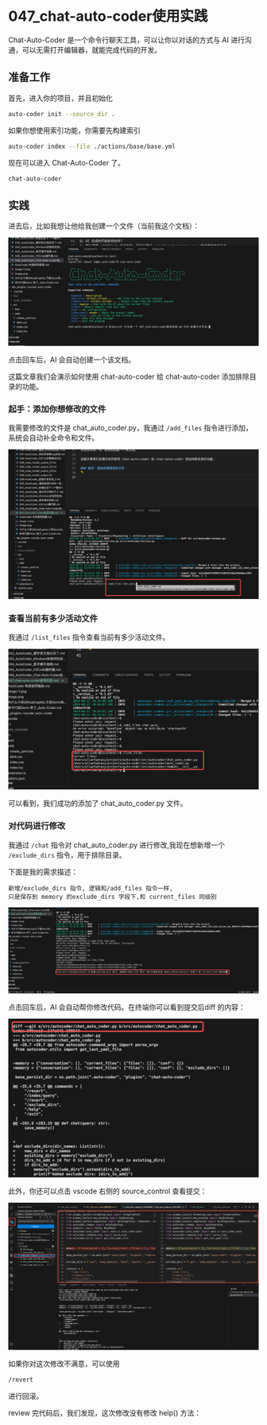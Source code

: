 # 047_chat-auto-coder使用实践

Chat-Auto-Coder 是一个命令行聊天工具，可以让你以对话的方式与 AI 进行沟通，可以无需打开编辑器，就能完成代码的开发。

## 准备工作

首先，进入你的项目，并且初始化

```bash
auto-coder init --source_dir .
```

如果你想使用索引功能，你需要先构建索引

```bash
auto-coder index --file ./actions/base/base.yml
```

现在可以进入 Chat-Auto-Coder 了。

```bash
chat-auto-coder
```

## 实践

进去后，比如我想让他给我创建一个文件（当前我这个文档）：

![](../images/047-01.png)

点击回车后，AI 会自动创建一个该文档。

这篇文章我们会演示如何使用 chat-auto-coder 给 chat-auto-coder 添加排除目录的功能。

### 起手：添加你想修改的文件

我需要修改的文件是 chat_auto_coder.py，我通过 `/add_files` 指令进行添加，系统会自动补全命令和文件。

![](../images/047-02.png)

### 查看当前有多少活动文件

我通过 `/list_files` 指令查看当前有多少活动文件。

![](../images/047-03.png)

可以看到，我们成功的添加了 chat_auto_coder.py 文件。

### 对代码进行修改

我通过 `/chat` 指令对 chat_auto_coder.py 进行修改,我现在想新增一个 `/exclude_dirs` 指令，用于排除目录。

下面是我的需求描述：

```
新增/exclude_dirs 指令, 逻辑和/add_files 指令一样,
只是保存到 memory 的exclude_dirs 字段下,和 current_files 同级别
```

![](../images/047-04.png)

点击回车后，AI 会自动帮你修改代码。在终端你可以看到提交后diff 的内容：

![](../images/047-05.png)

此外，你还可以点击 vscode 右侧的 source_control 查看提交：

![](../images/047-06.png)

如果你对这次修改不满意，可以使用 

```bash
/revert
```    
进行回滚。

review 完代码后，我们发现，这次修改没有修改 help() 方法：


